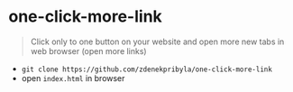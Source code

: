 # one-click-more-link
> Click only to one button on your website and open more new tabs in web browser (open more links)

* `git clone https://github.com/zdenekpribyla/one-click-more-link`
* open `index.html` in browser
